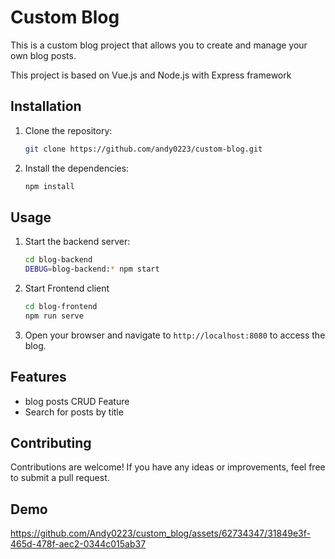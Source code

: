 # Custom Blog

This is a custom blog project that allows you to create and manage your own blog posts.

This project is based on Vue.js and Node.js with Express framework

## Installation

1. Clone the repository:

    ```bash
    git clone https://github.com/andy0223/custom-blog.git
    ```

2. Install the dependencies:

    ```bash
    npm install
    ```

## Usage

1. Start the backend server:

    ```bash
    cd blog-backend
    DEBUG=blog-backend:* npm start
    ```
2. Start Frontend client
    ```bash
    cd blog-frontend
    npm run serve
    ```

2. Open your browser and navigate to `http://localhost:8080` to access the blog.

## Features

- blog posts CRUD Feature
- Search for posts by title

## Contributing

Contributions are welcome! If you have any ideas or improvements, feel free to submit a pull request.

## Demo

https://github.com/Andy0223/custom_blog/assets/62734347/31849e3f-465d-478f-aec2-0344c015ab37




